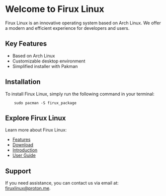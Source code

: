 # Welcome to Firux Linux

Firux Linux is an innovative operating system based on Arch Linux. We offer a modern and efficient experience for developers and users.

## Key Features

- Based on Arch Linux
- Customizable desktop environment
- Simplified installer with Pakman

## Installation

To install Firux Linux, simply run the following command in your terminal:

        sudo pacman -S firux_package

## Explore Firux Linux

Learn more about Firux Linux:

- [Features](features.md)
- [Download](download.md)
- [Introduction](intro.md)
- [User Guide](user-guide.md)

## Support

If you need assistance, you can contact us via email at: firuxlinux@proton.me.

